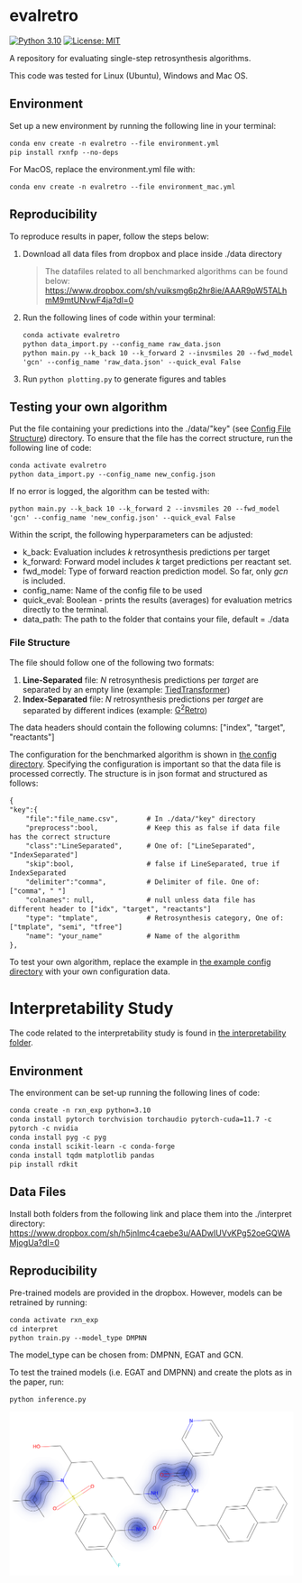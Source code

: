# evalretro
[![Python 3.10](https://img.shields.io/badge/python-3.10-blue.svg)](https://www.python.org/downloads/release/python-3100/)
[![License: MIT](https://img.shields.io/badge/License-MIT-yellow.svg)](https://opensource.org/licenses/MIT)

A repository for evaluating single-step retrosynthesis algorithms.

This code was tested for Linux (Ubuntu), Windows and Mac OS.

## Environment
Set up a new environment by running the following line in your terminal: 

``` 
conda env create -n evalretro --file environment.yml 
pip install rxnfp --no-deps
```
For MacOS, replace the environment.yml file with:
``` 
conda env create -n evalretro --file environment_mac.yml 
```

## Reproducibility
To reproduce results in paper, follow the steps below: 
1. Download all data files from dropbox and place inside ./data directory <br />
    > The datafiles related to all benchmarked algorithms can be found below:
    > https://www.dropbox.com/sh/vuiksmg6p2hr8ie/AAAR9pW5TALhmM9mtUNvwF4ja?dl=0 
2. Run the following lines of code within your terminal:
   ```
   conda activate evalretro
   python data_import.py --config_name raw_data.json
   python main.py --k_back 10 --k_forward 2 --invsmiles 20 --fwd_model 'gcn' --config_name 'raw_data.json' --quick_eval False
   ```
3. Run `python plotting.py` to generate figures and tables

## Testing your own algorithm

Put the file containing your predictions into the ./data/"key" (see [Config File Structure](#File-Structure)) directory.
To ensure that the file has the correct structure, run the following line of code: 
```
conda activate evalretro
python data_import.py --config_name new_config.json 
```
If no error is logged, the algorithm can be tested with: 
```
python main.py --k_back 10 --k_forward 2 --invsmiles 20 --fwd_model 'gcn' --config_name 'new_config.json' --quick_eval False  
```

Within the script, the following hyperparameters can be adjusted: 
- k_back: Evaluation includes _k_ retrosynthesis predictions per target
- k_forward: Forward model includes _k_ target predictions per reactant set.
- fwd_model: Type of forward reaction prediction model. So far, only _gcn_ is included.
- config_name: Name of the config file to be used
- quick_eval: Boolean - prints the results (averages) for evaluation metrics directly to the terminal.
- data_path: The path to the folder that contains your file, default = ./data

### File Structure
The file should follow one of the following two formats:

1. **Line-Separated** file: _N_ retrosynthesis predictions per _target_ are separated by an empty line (example: [TiedTransformer](https://www.dropbox.com/home/data_retroalgs/tiedtransformer?preview=tiedtransformer_pred.csv))
2. **Index-Separated** file: _N_ retrosynthesis predictions per _target_ are separated by different indices (example: [G<sup>2</sup>Retro](https://www.dropbox.com/home/data_retroalgs/g2retro?preview=g2retro_pred.csv))

The data headers should contain the following columns: ["index", "target", "reactants"]

The configuration for the benchmarked algorithm is shown in [the config directory](./config/raw_data.json). Specifying the configuration is important so that the data file is processed correctly. 
The structure is in json format and structured as follows: 
```
{
"key":{
    "file":"file_name.csv",       # In ./data/"key" directory
    "preprocess":bool,            # Keep this as false if data file has the correct structure
    "class":"LineSeparated",      # One of: ["LineSeparated", "IndexSeparated"]
    "skip":bool,                  # false if LineSeparated, true if IndexSeparated
    "delimiter":"comma",          # Delimiter of file. One of: ["comma", " "]
    "colnames": null,             # null unless data file has different header to ["idx", "target", "reactants"]
    "type": "tmplate",            # Retrosynthesis category, One of: ["tmplate", "semi", "tfree"]
    "name": "your_name"           # Name of the algorithm
},
```
To test your own algorithm, replace the example in [the example config directory](./config/new_config.json) with your own configuration data.

# Interpretability Study
The code related to the interpretability study is found in [the interpretability folder](./interpret).

## Environment
The environment can be set-up running the following lines of code: 

```
conda create -n rxn_exp python=3.10
conda install pytorch torchvision torchaudio pytorch-cuda=11.7 -c pytorch -c nvidia
conda install pyg -c pyg
conda install scikit-learn -c conda-forge
conda install tqdm matplotlib pandas
pip install rdkit
```

## Data Files
Install both folders from the following link and place them into the ./interpret directory:
https://www.dropbox.com/sh/h5jnlmc4caebe3u/AADwIUVvKPg52oeGQWAMjogUa?dl=0

## Reproducibility
Pre-trained models are provided in the dropbox. However, models can be retrained by running: 
```
conda activate rxn_exp
cd interpret
python train.py --model_type DMPNN
```
The model_type can be chosen from: DMPNN, EGAT and GCN.

To test the trained models (i.e. EGAT and DMPNN) and create the plots as in the paper, run:  
```
python inference.py
```

![Example of interpretability case study](/interpret/example_interpret.png)
